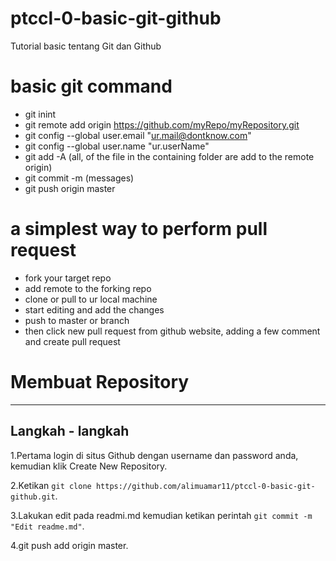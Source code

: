 # ptccl-0-basic-git-github

Tutorial basic tentang Git dan Github


# basic git command

- git inint
- git remote add origin https://github.com/myRepo/myRepository.git
 - git config --global user.email "ur.mail@dontknow.com"
 - git config --global user.name "ur.userName"
 - git add -A (all, of the file in the containing folder are add to the remote origin)
 - git commit -m (messages)
 - git push origin master
 
 
# a simplest way to perform pull request

- fork your target repo
-  add remote to the forking repo
- clone or pull to ur local machine
 - start editing and add the changes
 - push to master or branch
 -  then click new pull request from github website, adding a few comment and create pull request

# Membuat Repository
-----------
## Langkah - langkah

1.Pertama login di situs Github dengan username dan password anda, kemudian klik Create New Repository.

2.Ketikan ``git clone https://github.com/alimuamar11/ptccl-0-basic-git-github.git``.

3.Lakukan edit pada readmi.md kemudian ketikan perintah ``git commit -m "Edit readme.md"``.

4.git push add origin master.

